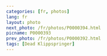 ```yaml
---
categories: [fr, photos]
lang: fr
layout: photo
next_photo: /fr/photos/P0000394.html
picname: P0000393
prev_photo: /fr/photos/P0000392.html
tags: [Dead Klippspringer]
---
```

